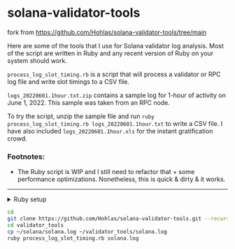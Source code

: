 # solana-validator-tools
fork from https://github.com/Hohlas/solana-validator-tools/tree/main

Here are some of the tools that I use for Solana validator log analysis. Most of the script are written in Ruby and any recent version of Ruby on your system should work.

`process_log_slot_timing.rb` is a script that will process a validator or RPC log file and write slot timings to a CSV file.

`logs_20220601.1hour.txt.zip` contains a sample log for 1-hour of activity on June 1, 2022. This sample was taken from an RPC node.

To try the script, unzip the sample file and run  `ruby process_log_slot_timing.rb logs_20220601.1hour.txt` to write a CSV file. I have also included `logs_20220601.1hour.xls` for the instant gratification crowd.

### Footnotes:
- The Ruby script is WIP and I still need to refactor that + some performance optimizations. Nonetheless, this is quick & dirty & it works.

---
<details>
<summary>Ruby setup</summary>

```bash
apt update && apt install ruby -y
```

</details>

```bash
cd
git clone https://github.com/Hohlas/solana-validator-tools.git --recurse-submodules validator_tools
cd validator_tools
cp ~/solana/solana.log ~/validator_tools/solana.log
ruby process_log_slot_timing.rb solana.log
```
